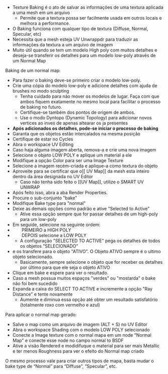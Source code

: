 ﻿- Texture Baking é o ato de salvar as informações de uma textura aplicada a uma mesh em um arquivo
  - Permite que a textura possa ser facilmente usada em outros locais e melhora a performance.
- O Baking funciona com qualquer tipo de textura (Diffuse, Normal, Specular, etc)
- Necessita que a mesh esteja UV Unwrappdr para traduzir as informações da textura a um arquivo de imagem
- Muito útil quando se tem um modelo High poly com muitos detalhes e deseja-se transferir os detalhes para um modelo low-poly através de um Normal Map

Baking de um normal map:

- Para fazer o baking deve-se primeiro criar o modelo low-poly.
- Crie uma cópia do modelo low-poly e adicione detalhes com ajuda de brushes no modo sculpting
  - Tenha cuidado para não mover os modelos de lugar. Faça com que ambos fiquem exatamente no mesmo local para facilitar o processo de baking no futuro.
  - Certifique-se também dos pontos de origem de ambos.
  - Use o modo Dyntopo (Dynamic Topology) para adicionar novos vertices ao inves de apenas altearar os ja presentes
- **Após adicionados os detalhes, pode-se iniciar o processo de baking**
- Garanta que os objetos estão intercalados na mesma posição
- Certifique de estar no Cycles
- Abra o workspace UV Editing
- Caso haja alguma imagem aberta, remova-a e crie uma nova imagem 
- Selecione o objeto LOW POLY e aplique um material a ele
- Modifique a opção Color para ser uma Image Texture
- Selecione a imagem recém-criada e aplique-a como textura do objeto
- Aproveite para se certificar que o[[ UV Map]] da mesh esta inteiro dentro da área designada no UV Editor
  - Caso não tenha sido feito o [[UV Map]], utilize o SMART UV UNWRAP
- Após feito isso, abra a aba Render Properties.
- Procure o sub-conjunto "bake"
- Modifique Bake type para "normal"
- Deixe as demais opções como padrão e ative "Selected to Active"
  - Ative essa opção sempre que for passar detalhes de um high-poly para um low-poly
- Em seguide, selecione na seguinte ordem:
- `    `PRIMEIRO a HIGH POLY 
- `    `DEPOIS selecione a LOW POLY
  - A configuração "SELECTED TO ACTIVE" pega os detalhes de todos os objetos "SELECIONADO"
- e os transfere para o objeto "ATIVO". O Objeto ATIVO sempre é o ultimo objeto selecionado.
  - Basicamente, sempre selecione o objeto que for receber os detalhes por último para que ele seja o objeto ATIVO
- Clique em bake e espere para ver o resultado.
- Caso a mesh possua muitos espaços "verdes" ou "mostarda" o bake não foi bem sucedido
- Expanda a caixa do SELECT TO ACTIVE e incremente a opção "Ray Distance" e tente novamente
  - Aumente e diminua essa opção até obter um resultado satisfatório (totalmente roxo com vermelho e azul)

Para aplicar o normal map gerado:

- Salve o map como um arquivo de imagem (ALT + S) no UV Editor
- Abra o workspace Shading com o modelo LOW POLY selecionado
- Conecte a Image texture com o normal mapa em um node "Normal Map" e conecte esse node no campo normal to BSDF
- Ative a visão Rendered e modidifuque o material para ser mais Metallic e ter menos Roughness para ver o efeito do Normal map criado

O mesmo processo vale para criar outros tipos de mapa, basta mudar o bake type de “Normal” para “Diffuse”, “Specular”, etc.

